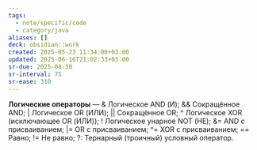```yaml
---
tags:
  - note/specific/code
  - category/java
aliases: []
deck: obsidian::work
created: 2025-05-23 11:34:00+03:00
updated: 2025-06-16T21:02:33+03:00
sr-due: 2025-08-30
sr-interval: 75
sr-ease: 310
---
```


**Логические операторы**
—
& Логическое AND (И);
&& Сокращённое AND;
| Логическое OR (ИЛИ);
|| Сокращённое OR;
^ Логическое XOR (исключающее OR (ИЛИ));
! Логическое унарное NOT (НЕ);
&= AND с присваиванием;
|= OR с присваиванием;
^= XOR с присваиванием;
== Равно;
!= Не равно;
?: Тернарный (троичный) условный оператор.
